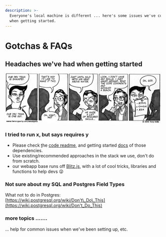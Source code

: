 ```yaml
---
description: >-
  Everyone's local machine is different ... here's some issues we've come across
  when getting started.
---
```


# Gotchas & FAQs

## Headaches we've had when getting started

![RTFM, google, ask :\)](../.gitbook/assets/image%20%282%29.png)

### I tried to run x, but says requires y

* Please check [t](https://docs.isgood.ai/getting-started)he [code readme](https://github.com/for-good/isgood-webapp/), and getting started [docs](https://docs.isgood.ai/getting-started) of those dependencies.
* Use existing/recommended approaches in the stack we use, don't do from scratch.
* our webapp base runs off [Blitz.js](https://blitzjs.com/), with a lot of cool tricks, libraries and functions to help devs 😜 

### Not sure about my SQL and Postgres Field Types

What not to do in Postgres:  [https://wiki.postgresql.org/wiki/Don't\_Do\_This](https://wiki.postgresql.org/wiki/Don't_Do_This)

### more topics .......



... help for common issues when we've been setting up, etc.

